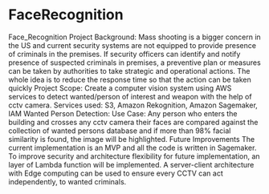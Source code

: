 # FaceRecognition
Face_Recognition Project Background: Mass shooting is a bigger concern in the US and current security systems are not equipped to provide presence of criminals in the premises. If security officers can identify and notify presence of suspected criminals in premises, a preventive plan or measures can be taken by authorities to take strategic and operational actions. The whole idea is to reduce the response time so that the action can be taken quickly  Project Scope: Create a computer vision system using AWS services to detect wanted/person of interest and weapon with the help of cctv camera.  Services used: S3, Amazon Rekognition, Amazon Sagemaker, IAM  Wanted Person Detection: Use Case: Any person who enters the building and crosses any cctv camera their faces are compared against the collection of wanted persons database and if more than 98% facial similarity is found, the image will be highlighted.  Future Improvements The current implementation is an MVP and all the code is written in Sagemaker. To improve security and architecture flexibility for future implementation, an layer of Lambda function will be implemented. A server-client architecture with Edge computing can be used to ensure every CCTV can act independently, to wanted criminals.

